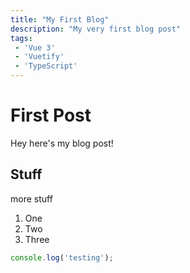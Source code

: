 ```yaml
---
title: "My First Blog"
description: "My very first blog post"
tags: 
 - 'Vue 3'
 - 'Vuetify'
 - 'TypeScript'
---
```


# First Post

Hey here's my blog post!

## Stuff

more stuff

 1. One
 2. Two
 3. Three

 ```js
console.log('testing');
 ```
